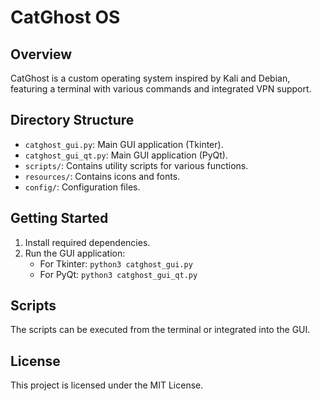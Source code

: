 # CatGhost OS

## Overview
CatGhost is a custom operating system inspired by Kali and Debian, featuring a terminal with various commands and integrated VPN support.

## Directory Structure
- `catghost_gui.py`: Main GUI application (Tkinter).
- `catghost_gui_qt.py`: Main GUI application (PyQt).
- `scripts/`: Contains utility scripts for various functions.
- `resources/`: Contains icons and fonts.
- `config/`: Configuration files.

## Getting Started
1. Install required dependencies.
2. Run the GUI application:
   - For Tkinter: `python3 catghost_gui.py`
   - For PyQt: `python3 catghost_gui_qt.py`

## Scripts
The scripts can be executed from the terminal or integrated into the GUI.

## License
This project is licensed under the MIT License.
